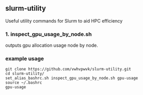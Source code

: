 ## slurm-utility
Useful utility commands for Slurm to aid HPC efficiency 

### 1. inspect_gpu_usage_by_node.sh

outputs gpu allocation usage node by node.

### example usage
```
git clone https://github.com/vwhvpwvk/slurm-utility.git
cd slurm-utility/
set_alias_bashrc.sh inspect_gpu_usage_by_node.sh gpu-usage
source ~/.bashrc
gpu-usage
```